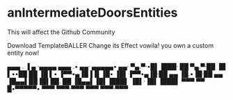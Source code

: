 # anIntermediateDoorsEntities
This will affect the Github Community

Download TemplateBALLER
Change its Effect
vowila!
you own a custom entity now!

▄▄▄ . ▐ ▄ ·▄▄▄▄  ▄▄▄ .▪   ▄▄· ▄▄▄▄▄▪   ▄▄· 
▀▄.▀·•█▌▐███· ██ ▀▄.▀·██ ▐█ ▌▪•██  ██ ▐█ ▌▪
▐▀▀▪▄▐█▐▐▌▐█▪ ▐█▌▐▀▀▪▄▐█·██ ▄▄ ▐█.▪▐█·██ ▄▄
▐█▄▄▌██▐█▌██. ██ ▐█▄▄▌▐█▌▐███▌ ▐█▌·▐█▌▐███▌
 ▀▀▀ ▀▀ █▪▀▀▀▀▀•  ▀▀▀ ▀▀▀·▀▀▀  ▀▀▀ ▀▀▀·▀▀▀ 

